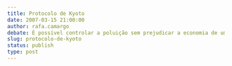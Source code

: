 ```yaml
---
title: Protocolo de Kyoto
date: 2007-03-15 21:00:00
author: rafa.camargo
debate: É possível controlar a poluição sem prejudicar a economia de um país?
slug: protocolo-de-kyoto
status: publish 
type: post
---
```



